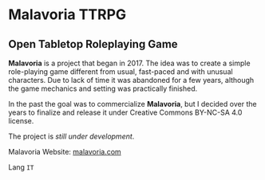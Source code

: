 # Malavoria TTRPG
## Open Tabletop Roleplaying Game

**Malavoria** is a project that began in 2017. The idea was to create a simple role-playing game different from usual, fast-paced and with unusual characters. Due to lack of time it was abandoned for a few years, although the game mechanics and setting was practically finished. 
 
In the past the goal was to commercialize **Malavoria**, but I decided over the years to finalize and release it under Creative Commons BY-NC-SA 4.0 license.

The project is *still under development*.  

Malavoria Website: [malavoria.com](https://malavoria.com)

Lang `IT`
